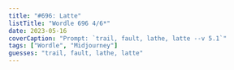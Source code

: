```yaml
---
title: "#696: Latte"
listTitle: "Wordle 696 4/6*"
date: 2023-05-16
coverCaption: "Prompt: `trail, fault, lathe, latte --v 5.1`"
tags: ["Wordle", "Midjourney"]
guesses: "trail, fault, lathe, latte"
---
```

